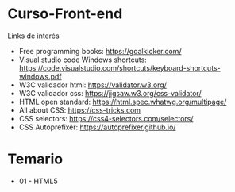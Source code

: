 # Curso-Front-end


 Links de interés

* Free programming books: https://goalkicker.com/
* Visual studio code Windows shortcuts: https://code.visualstudio.com/shortcuts/keyboard-shortcuts-windows.pdf
* W3C validador html: https://validator.w3.org/
* W3C validador css: https://jigsaw.w3.org/css-validator/
* HTML open standard: https://html.spec.whatwg.org/multipage/
* All about CSS: https://css-tricks.com
* CSS selectors: https://css4-selectors.com/selectors/
* CSS Autoprefixer: https://autoprefixer.github.io/

# Temario

* 01 - HTML5
